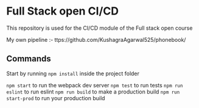 # Full Stack open CI/CD

This repository is used for the CI/CD module of the Full stack open course

My own pipeline :- ttps://github.com/KushagraAgarwal525/phonebook/

## Commands

Start by running `npm install` inside the project folder

`npm start` to run the webpack dev server
`npm test` to run tests
`npm run eslint` to run eslint
`npm run build` to make a production build
`npm run start-prod` to run your production build
